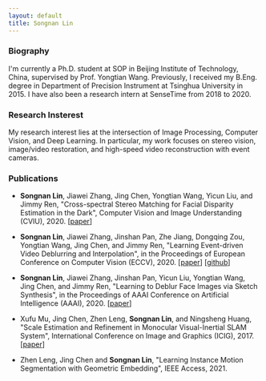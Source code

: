 ```yaml
---
layout: default
title: Songnan Lin
---
```



### Biography

I'm currently a Ph.D. student at SOP in Beijing Institute of Technology, China, supervised by Prof. Yongtian Wang.
Previously, I received my B.Eng. degree in Department of Precision Instrument at Tsinghua University in 2015. I have also been a research intern at SenseTime from 2018 to 2020.

### Research Insterest

My research interest lies at the intersection of Image Processing, Computer Vision, and Deep Learning. In particular, my work focuses on stereo vision, image/video restoration, and high-speed video reconstruction with event cameras. 


### Publications

* **Songnan Lin**, Jiawei Zhang, Jing Chen, Yongtian Wang, Yicun Liu, and Jimmy Ren, "Cross-spectral Stereo Matching for Facial Disparity Estimation in the Dark", Computer Vision and Image Understanding (CVIU), 2020.
[[paper](https://doi.org/10.1016/j.cviu.2020.103046)]


* **Songnan Lin**, Jiawei Zhang, Jinshan Pan, Zhe Jiang, Dongqing Zou, Yongtian Wang, Jing Chen, and Jimmy Ren, "Learning Event-driven Video Deblurring and Interpolation", in the Proceedings of European Conference on Computer Vision (ECCV), 2020.
[[paper](http://www.ecva.net/papers/eccv_2020/papers_ECCV/papers/123530681.pdf)]
[[github](https://github.com/Lynn0306/LEDVDI)]


* **Songnan Lin**, Jiawei Zhang, Jinshan Pan, Yicun Liu, Yongtian Wang, Jing Chen, and Jimmy Ren, "Learning to Deblur Face Images via Sketch Synthesis", in the Proceedings of AAAI Conference on Artificial Intelligence (AAAI), 2020.
[[paper](https://aaai.org/ojs/index.php/AAAI/article/view/6818/6672)]

* Xufu Mu, Jing Chen, Zhen Leng, **Songnan Lin**, and Ningsheng Huang, "Scale Estimation and Refinement in Monocular Visual-Inertial SLAM System", International Conference on Image and Graphics (ICIG), 2017.
[[paper](https://link.springer.com/chapter/10.1007%2F978-3-319-71607-7_47)]

* Zhen Leng, Jing Chen and **Songnan Lin**, "Learning Instance Motion Segmentation with Geometric Embedding", IEEE Access, 2021.
